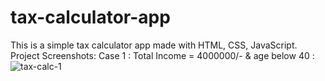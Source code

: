 # tax-calculator-app
This is a simple tax calculator app made with HTML, CSS, JavaScript.
Project Screenshots: 
Case 1 : Total Income = 4000000/- & age below 40 :
![tax-calc-1](https://github.com/sherdilll/tax-calculator-app/assets/104316863/bb177515-2c8f-46ed-8b45-1f63c1706ba7)
